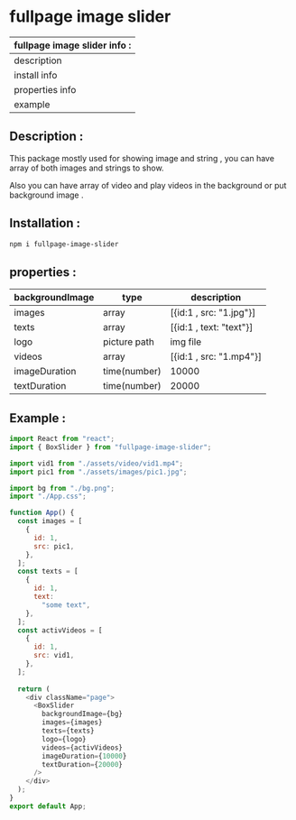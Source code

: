 # fullpage image slider

| fullpage image slider info : |
| ---------------------------- |
| description                  |
| install info                 |
| properties info              |
| example                      |

## Description :

This package mostly used for showing image and string , you can have array of both images and strings to show.

Also you can have array of video and play videos in the background or put background image .

## Installation :

```bash
npm i fullpage-image-slider
```

## properties :

| backgroundImage | type         | description              |
| --------------- | ------------ | ------------------------ |
| images          | array        | [{id:1 , src: "1.jpg"}]  |
| texts           | array        | [{id:1 , text: "text"}] |
| logo            | picture path | img file                 |
| videos          | array        | [{id:1 , src: "1.mp4"}]  |
| imageDuration   | time(number) | 10000                    |
| textDuration    | time(number) | 20000                    |

## Example :

```javascript
import React from "react";
import { BoxSlider } from "fullpage-image-slider";

import vid1 from "./assets/video/vid1.mp4";
import pic1 from "./assets/images/pic1.jpg";

import bg from "./bg.png";
import "./App.css";

function App() {
  const images = [
    {
      id: 1,
      src: pic1,
    },
  ];
  const texts = [
    {
      id: 1,
      text:
        "some text",
    },
  ];
  const activVideos = [
    {
      id: 1,
      src: vid1,
    },
  ];
    
  return (
    <div className="page">
      <BoxSlider
        backgroundImage={bg}
        images={images}
        texts={texts}
        logo={logo}
        videos={activVideos}
        imageDuration={10000}
        textDuration={20000}
      />
    </div>
  );
}
export default App;

```